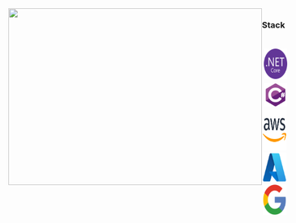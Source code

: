 <div style="text-align: center;">
<div style="display: flex; justify-content: center; align-items: flex-start; space-around:0">
 <img height="350em" width="500em" src="https://github-readme-stats.vercel.app/api/top-langs/?username=jeffdev7&layout=donut&theme=dark/&hide=css,html,hack,scss,smalltalk,Qmake,handleBars,python,c,php,java"/>
        <!-- <img height="300em" width="350em" src="https://github-readme-stats.vercel.app/api?username=jeffdev7&show_icons=true&theme=transparent&hide=contribs,issues,stars"/> -->
<div/>
  <!--<div id="badges">
  <a target='_blank' href="https://www.linkedin.com/in/alves-jefferson/">
    <img src="https://img.shields.io/badge/LinkedIn-blue?style=for-the-badge&logo=linkedin&logoColor=white" alt="LinkedIn Badge"/>
  </a>
     <a target="_blank" href="https://instagram.com/jeff_techksi/" alt="Instagram"><img src="https://img.shields.io/badge/Instagram-E4405F?style=for-the-badge&logo=instagram&logoColor=white" /></a>
</div> -->
<div>

</div>
<h3>Stack</h2>
<br/>
  <img src="https://raw.githubusercontent.com/devicons/devicon/master/icons/dotnetcore/dotnetcore-original.svg" alt="dotNetCore" height="60" style="vertical-align:top; margin:4px"> 
  <img src="https://raw.githubusercontent.com/devicons/devicon/master/icons/csharp/csharp-original.svg" alt="csharp" height="47" style="vertical-align:top; margin:4px">  
  <img src="https://github.com/devicons/devicon/blob/master/icons/amazonwebservices/amazonwebservices-original-wordmark.svg" height="80" width="100" style="vertical-align:top; margin:2px"/>
  <img src="https://github.com/devicons/devicon/blob/master/icons/azure/azure-original.svg"  height="60" width="80" style="vertical-align:top; margin:2px"/>
  <img src="https://github.com/devicons/devicon/blob/master/icons/google/google-original.svg" height="60" width="70" style="vertical-align:top; margin:2px"/>

          

<!-- ### 🧰🌱Learning
 <img src="https://raw.githubusercontent.com/abrahamcalf/programming-languages-logos/master/src/java/java.svg" height="49"/>
</div>
<!--
**jeffdev7/jeffdev7** is a ✨ _special_ ✨ repository because its `README.md` (this file) appears on your GitHub profile.


- 🔭 I’m currently working on ...
- 📫 How to reach me: ...
- ⚡ Fun fact: ...

<img height="250em" src="https://github-readme-stats.vercel.app/api/top-langs/?username=jeffdev7&theme=dark/&hide=html"/>
 
-->
